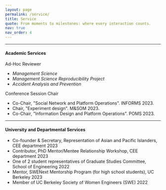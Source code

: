 ```yaml
---
layout: page
permalink: /service/
title: Service
quote: From moments to milestones: where every interaction counts.
nav: true
nav_order: 4
---
```


---
#### Academic Services

Ad-Hoc Reviewer
- *Management Science*
- *Management Science Reproducibility Project*
- *Accident Analysis and Prevention*

Conference Session Chair
- Co-Chair, "Social Network and Platform Operations". INFORMS 2023.
- Chair, "Experiment design". M&SOM 2023.
- Co-Chair, "Information Design and Platform Operations". POMS 2023.

---
#### University and Departmental Services

- Co-founder & Secretary, Representation of Asian and Pacific Islanders, CEE department 2023
- Contributor, PhD Mentor/Mentee Relationship Workshop, CEE department 2023
- One of 2 student representatives of Graduate Studies Committee, School of Engineering 2022
- Mentor, SWENext Mentorship Program (for high school students), UC Berkeley 2023
- Member of UC Berkeley Society of Women Engineers (SWE) 2022
